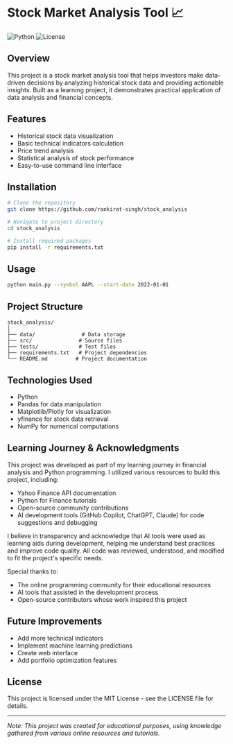 # Stock Market Analysis Tool 📈

![Python](https://img.shields.io/badge/Python-3.8%2B-blue)
![License](https://img.shields.io/badge/license-MIT-green)

## Overview

This project is a stock market analysis tool that helps investors make data-driven decisions by analyzing historical stock data and providing actionable insights. Built as a learning project, it demonstrates practical application of data analysis and financial concepts.

## Features

- Historical stock data visualization
- Basic technical indicators calculation
- Price trend analysis
- Statistical analysis of stock performance
- Easy-to-use command line interface

## Installation

```bash
# Clone the repository
git clone https://github.com/rankirat-singh/stock_analysis

# Navigate to project directory
cd stock_analysis

# Install required packages
pip install -r requirements.txt
```

## Usage

```bash
python main.py --symbol AAPL --start-date 2022-01-01
```

## Project Structure

```
stock_analysis/
│
├── data/               # Data storage
├── src/               # Source files
├── tests/             # Test files
├── requirements.txt   # Project dependencies
└── README.md         # Project documentation
```

## Technologies Used

- Python
- Pandas for data manipulation
- Matplotlib/Plotly for visualization
- yfinance for stock data retrieval
- NumPy for numerical computations

## Learning Journey & Acknowledgments

This project was developed as part of my learning journey in financial analysis and Python programming. I utilized various resources to build this project, including:

- Yahoo Finance API documentation
- Python for Finance tutorials
- Open-source community contributions
- AI development tools (GitHub Copilot, ChatGPT, Claude) for code suggestions and debugging

I believe in transparency and acknowledge that AI tools were used as learning aids during development, helping me understand best practices and improve code quality. All code was reviewed, understood, and modified to fit the project's specific needs.

Special thanks to:
- The online programming community for their educational resources
- AI tools that assisted in the development process
- Open-source contributors whose work inspired this project

## Future Improvements

- Add more technical indicators
- Implement machine learning predictions
- Create web interface
- Add portfolio optimization features

## License

This project is licensed under the MIT License - see the LICENSE file for details.

---
*Note: This project was created for educational purposes, using knowledge gathered from various online resources and tutorials.*

